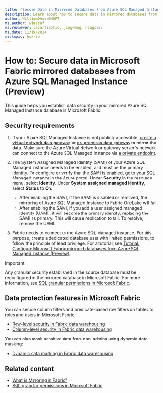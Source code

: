 ```yaml
---
title: "Secure Data in Mirrored Databases From Azure SQL Managed Instance (Preview)"
description: Learn about how to secure data in mirrored databases from Azure SQL Managed Instance in Microsoft Fabric.
author: WilliamDAssafMSFT
ms.author: wiassaf
ms.reviewer: lazartimotic, jingwang, nzagorac
ms.date: 11/19/2024
ms.topic: how-to
---
```


# How to: Secure data in Microsoft Fabric mirrored databases from Azure SQL Managed Instance (Preview)

This guide helps you establish data security in your mirrored Azure SQL Managed Instance database in Microsoft Fabric.

## Security requirements

1. If your Azure SQL Managed Instance is not publicly accessible, [create a virtual network data gateway](/data-integration/vnet/create-data-gateways) or [on-premises data gateway](/data-integration/gateway/service-gateway-onprem) to mirror the data. Make sure the Azure Virtual Network or gateway server's network can connect to the Azure SQL Managed Instance via [a private endpoint](/azure/azure-sql/managed-instance/private-endpoint-overview?view=azuresql-mi&preserve-view=true).
1. The System Assigned Managed Identity (SAMI) of your Azure SQL Managed Instance needs to be enabled, and must be the primary identity. To configure or verify that the SAMI is enabled, go to your SQL Managed Instance in the Azure portal. Under **Security** in the resource menu, select **Identity**. Under **System assigned managed identity**, select **Status** to **On**.
   - After enabling the SAMI, if the SAMI is disabled or removed, the mirroring of Azure SQL Managed Instance to Fabric OneLake will fail.
   - After enabling the SAMI, if you add a user assigned managed identity (UAMI), it will become the primary identity, replacing the SAMI as primary. This will cause replication to fail. To resolve, remove the UAMI.

1. Fabric needs to connect to the Azure SQL Managed Instance. For this purpose, create a dedicated database user with limited permissions, to follow the principle of least privilege. For a tutorial, see [Tutorial: Configure Microsoft Fabric mirrored databases from Azure SQL Managed Instance (Preview)](azure-sql-managed-instance-tutorial.md).

> [!IMPORTANT]
> Any granular security established in the source database must be reconfigured in the mirrored database in Microsoft Fabric.
> For more information, see [SQL granular permissions in Microsoft Fabric](../../data-warehouse/sql-granular-permissions.md).

## Data protection features in Microsoft Fabric

You can secure column filters and predicate-based row filters on tables to roles and users in Microsoft Fabric:

- [Row-level security in Fabric data warehousing](../../data-warehouse/row-level-security.md)
- [Column-level security in Fabric data warehousing](../../data-warehouse/column-level-security.md)

You can also mask sensitive data from non-admins using dynamic data masking:

- [Dynamic data masking in Fabric data warehousing](../../data-warehouse/dynamic-data-masking.md)

## Related content

- [What is Mirroring in Fabric?](overview.md)
- [SQL granular permissions in Microsoft Fabric](../../data-warehouse/sql-granular-permissions.md)
